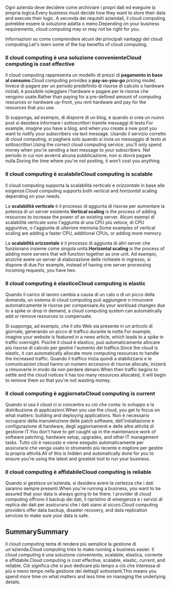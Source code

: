 <span data-ttu-id="06300-101">Ogni azienda deve decidere come archiviare i propri dati ed eseguire la propria logica.</span><span class="sxs-lookup"><span data-stu-id="06300-101">Every business must decide how they want to store their data and execute their logic.</span></span> <span data-ttu-id="06300-102">A seconda dei requisiti aziendali, il cloud computing potrebbe essere la soluzione adatta o meno.</span><span class="sxs-lookup"><span data-stu-id="06300-102">Depending on your business requirements, cloud computing may or may not be right for you.</span></span>

<span data-ttu-id="06300-103">Informazioni su come comprendere alcuni dei principali vantaggi del cloud computing.</span><span class="sxs-lookup"><span data-stu-id="06300-103">Let's learn some of the top benefits of cloud computing.</span></span>

### <a name="cloud-computing-is-cost-effective"></a><span data-ttu-id="06300-104">Il cloud computing è una soluzione conveniente</span><span class="sxs-lookup"><span data-stu-id="06300-104">Cloud computing is cost effective</span></span>

<span data-ttu-id="06300-105">Il cloud computing rappresenta un modello di prezzi di **pagamento in base al consumo**.</span><span class="sxs-lookup"><span data-stu-id="06300-105">Cloud computing provides a **pay-as-you-go** pricing model.</span></span> <span data-ttu-id="06300-106">Invece di pagare per un periodo predefinito di risorse di calcolo o hardware iniziali, è possibile noleggiare l'hardware e pagare per le risorse che vengono usate.</span><span class="sxs-lookup"><span data-stu-id="06300-106">Rather than paying for a pre-defined amount of computing resources or hardware up-front, you rent hardware and pay for the resources that you use.</span></span>

<span data-ttu-id="06300-107">Si supponga, ad esempio, di disporre di un blog, e quando si crea un nuovo post si desidera informare i sottoscrittori tramite messaggi di testo.</span><span class="sxs-lookup"><span data-stu-id="06300-107">For example, imagine you have a blog, and when you create a new post you want to notify your subscribers via text message.</span></span> <span data-ttu-id="06300-108">Usando il servizio corretto di cloud computing, si pagherà solo quando si invia un messaggio di testo ai sottoscrittori.</span><span class="sxs-lookup"><span data-stu-id="06300-108">Using the correct cloud computing service, you'll only spend money when you're sending a text message to your subscribers.</span></span> <span data-ttu-id="06300-109">Nel periodo in cui non avverrà alcuna pubblicazione, non si dovrà pagare nulla.</span><span class="sxs-lookup"><span data-stu-id="06300-109">During the time where you're not posting, it won’t cost you anything.</span></span>

### <a name="cloud-computing-is-scalable"></a><span data-ttu-id="06300-110">Il cloud computing è scalabile</span><span class="sxs-lookup"><span data-stu-id="06300-110">Cloud computing is scalable</span></span>

<span data-ttu-id="06300-111">Il cloud computing supporta la scalabilità _verticale_ e _orizzontale_ in base alle esigenze.</span><span class="sxs-lookup"><span data-stu-id="06300-111">Cloud computing supports both _vertical_ and _horizontal_ scaling depending on your needs.</span></span>

<span data-ttu-id="06300-112">La **scalabilità verticale** è il processo di aggiunta di risorse per aumentare la potenza di un server esistente.</span><span class="sxs-lookup"><span data-stu-id="06300-112">**Vertical scaling** is the process of adding resources to increase the power of an existing server.</span></span> <span data-ttu-id="06300-113">Alcuni esempi di scalabilità verticale sono l'aggiunta di una CPU più veloce, di CPU aggiuntive, o l'aggiunta di ulteriore memoria.</span><span class="sxs-lookup"><span data-stu-id="06300-113">Some examples of vertical scaling are adding a faster CPU, additional CPUs, or adding more memory.</span></span>

<span data-ttu-id="06300-114">La **scalabilità orizzontale** è il processo di aggiunta di altri server che funzionano insieme come singola unità.</span><span class="sxs-lookup"><span data-stu-id="06300-114">**Horizontal scaling** is the process of adding more servers that will function together as one unit.</span></span> <span data-ttu-id="06300-115">Ad esempio, anziché avere un server di elaborazione delle richieste in ingresso, si dispone di due.</span><span class="sxs-lookup"><span data-stu-id="06300-115">For example, instead of having one server processing incoming requests, you have two.</span></span>

### <a name="cloud-computing-is-elastic"></a><span data-ttu-id="06300-116">Il cloud computing è elastico</span><span class="sxs-lookup"><span data-stu-id="06300-116">Cloud computing is elastic</span></span>

<span data-ttu-id="06300-117">Quando il carico di lavoro cambia a causa di un calo o di un picco della domanda, un sistema di cloud computing può aggiungere o rimuovere automaticamente le risorse per compensare.</span><span class="sxs-lookup"><span data-stu-id="06300-117">As your workload changes due to a spike or drop in demand, a cloud computing system can automatically add or remove resources to compensate.</span></span>

<span data-ttu-id="06300-118">Si supponga, ad esempio, che il sito Web sia presente in un articolo di giornale, generando un picco di traffico durante la notte.</span><span class="sxs-lookup"><span data-stu-id="06300-118">For example, imagine your website is featured in a news article, which leads to a spike in traffic overnight.</span></span> <span data-ttu-id="06300-119">Poiché il cloud è elastico, può automaticamente allocare più risorse di calcolo per gestire l'aumento del traffico.</span><span class="sxs-lookup"><span data-stu-id="06300-119">Since the cloud is elastic, it can automatically allocate more computing resources to handle the increased traffic.</span></span> <span data-ttu-id="06300-120">Quando il traffico inizia quindi a stabilizzarsi e le comunicazioni cloud hanno un numero eccessivo di risorse allocate, inizierà a rimuoverle in modo da non perdere denaro.</span><span class="sxs-lookup"><span data-stu-id="06300-120">When then traffic begins to settle and the cloud notices it has too many resources allocated, it will begin to remove them so that you're not wasting money.</span></span>

### <a name="cloud-computing-is-current"></a><span data-ttu-id="06300-121">Il cloud computing è aggiornato</span><span class="sxs-lookup"><span data-stu-id="06300-121">Cloud computing is current</span></span>

<span data-ttu-id="06300-122">Quando si usa il cloud ci si concentra su ciò che conta: lo sviluppo e la distribuzione di applicazioni.</span><span class="sxs-lookup"><span data-stu-id="06300-122">When you use the cloud, you get to focus on what matters: building and deploying applications.</span></span> <span data-ttu-id="06300-123">Non è necessario occuparsi della manutenzione delle patch software, dell'installazione e configurazione di hardware, degli aggiornamenti e delle altre attività di gestione IT.</span><span class="sxs-lookup"><span data-stu-id="06300-123">You don't have to get caught up in the maintenance work of software patching, hardware setup, upgrades, and other IT management tasks.</span></span> <span data-ttu-id="06300-124">Tutto ciò è nascosto e viene eseguito automaticamente per assicurarsi che venga usato lo strumento più recente e migliore per gestire la propria attività.</span><span class="sxs-lookup"><span data-stu-id="06300-124">All of this is hidden and automatically done for you to ensure you're using the latest and greatest tool to run your business.</span></span>

### <a name="cloud-computing-is-reliable"></a><span data-ttu-id="06300-125">Il cloud computing è affidabile</span><span class="sxs-lookup"><span data-stu-id="06300-125">Cloud computing is reliable</span></span>

<span data-ttu-id="06300-126">Quando si gestisce un'azienda, si desidera avere la certezza che i dati saranno sempre presenti.</span><span class="sxs-lookup"><span data-stu-id="06300-126">When you're running a business, you want to be assured that your data is always going to be there.</span></span> <span data-ttu-id="06300-127">I provider di cloud computing offrono il backup dei dati, il ripristino di emergenza e i servizi di replica dei dati per assicurarsi che i dati siano al sicuro.</span><span class="sxs-lookup"><span data-stu-id="06300-127">Cloud computing providers offer data backup, disaster recovery, and data replication services to make sure your data is safe.</span></span>

## <a name="summary"></a><span data-ttu-id="06300-128">Summary</span><span class="sxs-lookup"><span data-stu-id="06300-128">Summary</span></span>

<span data-ttu-id="06300-129">Il cloud computing tenta di rendere più semplice la gestione di un'azienda.</span><span class="sxs-lookup"><span data-stu-id="06300-129">Cloud computing tries to make running a business easier.</span></span> <span data-ttu-id="06300-130">Il cloud computing è una soluzione conveniente, scalabile, elastica, corrente e affidabile.</span><span class="sxs-lookup"><span data-stu-id="06300-130">Cloud computing is cost effective, scalable, elastic, current, and reliable.</span></span> <span data-ttu-id="06300-131">Ciò significa che si può dedicare più tempo a ciò che interessa di più e meno tempo nella gestione dei dettagli sottostanti.</span><span class="sxs-lookup"><span data-stu-id="06300-131">This means you spend more time on what matters and less time on managing the underlying details.</span></span>



